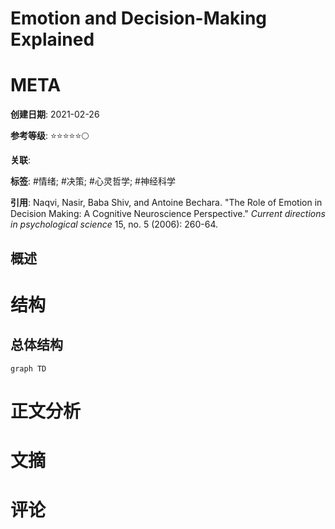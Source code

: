 # Emotion and Decision-Making Explained

# META

**创建日期**: 2021-02-26

**参考等级**: ⭐⭐⭐⭐⭐🌕

**关联**: 

**标签**: #情绪; #决策; #心灵哲学; #神经科学

**引用**: Naqvi, Nasir, Baba Shiv, and Antoine Bechara. "The Role of Emotion in Decision Making: A Cognitive Neuroscience Perspective." *Current directions in psychological science* 15, no. 5 (2006): 260-64.

## 概述


# 结构

## 总体结构

```mermaid
graph TD

```

# 正文分析

# 文摘

# 评论
